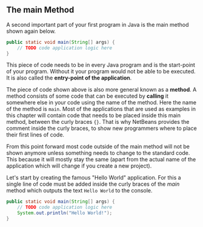 ## The main Method

A second important part of your first program in Java is the main method shown again below.

```java
public static void main(String[] args) {
    // TODO code application logic here
}
```

This piece of code needs to be in every Java program and is the start-point of your program. Without it your program would not be able to be executed.
It is also called the **entry-point of the application**.

The piece of code shown above is also more general known as a **method**. A method consists of some code that can be executed by **calling** it somewhere else in your code using the name of the method. Here the name of the method is `main`. Most of the applications that are used as examples in this chapter will contain code that needs to be placed inside this main method, between the curly braces `{}`. That is why NetBeans provides the comment inside the curly braces, to show new programmers where to place their first lines of code.

From this point forward most code outside of the main method will not be shown anymore unless something needs to change to the standard code.
This because it will mostly stay the same (apart from the actual name of the application which will change if you create a new project).

Let's start by creating the famous "Hello World" application. For this a single line of code must be added inside the curly braces of the *main* method which outputs the text `Hello World` to the console.

```java
public static void main(String[] args) {
    // TODO code application logic here
    System.out.println("Hello World!");
}
```